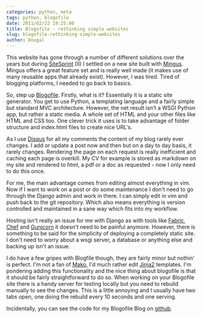 ```yaml
---
categories: python, meta
tags: python, blogofile
date: 2011/02/22 19:25:00
title: Blogofile - rethinking simple websites
slug: blogofile-rethinking-simple-websites
author: Dougal
---
```


This website has gone through a number of different solutions over the years 
but during [SiteSprint](http://sitesprint.info/) (II) I settled on a new site 
built with [Mingus](https://github.com/montylounge/django-mingus). Mingus 
offers a great feature set and is really well made (it makes use of many 
reusable apps that already exist). However, I was tired. Tired of blogging 
platforms, I needed to go back to basics.

So, step up [Blogofile](http://www.blogofile.com/). Firstly, what is it? 
Essentially it is a static site generator. You get to use Python, a templating 
language and a fairly simple but standard MVC architecture. However, the net 
result isn't a WSGI Python app, but rather a static media. A whole set of 
HTML and your other files like HTML and CSS too. One clever trick it uses is
to take advantage of folder structure and index.html files to create nice 
URL's.

As I use [Disqus](http://disqus.com/) for all my comments the content of my 
blog rarely ever changes. I add or update a post now and then but on a day to 
day basis, it rarely changes. Rendering the page on each request is really 
inefficient and caching each page is overkill. My CV for example is stored as 
markdown on my site and rendered to html, a pdf or a doc as requested - now I 
only need to do this once. 

For me, the main advantage comes from editing almost everything in vim. Now if 
I want to work on a post or do some maintenance I don't need to go through 
the Django admin and work in there. I can simply edit in vim and push back 
to the git repository. Which also means everything is version controlled and 
maintained in a sane way which fits into my workflow. 

Hosting isn't really an issue for me with Django as with tools like 
[Fabric](http://docs.fabfile.org/), [Chef](https://github.com/opscode/chef) and 
[Gunicorn](http://gunicorn.org/) it doesn't need to be painful anymore. 
However, there is something to be said for the simplicity of deploying a 
completely static site. I don't need to worry about a wsgi server, a database 
or anything else and backing up isn't an issue. 

I do have a few gripes with Blogfile though, they are fairly minor but nothin'
is perfect. I'm not a fan of [Mako](http://www.makotemplates.org/), I'd much 
rather edit [Jinja2](http://jinja.pocoo.org/) templates. I'm pondering adding 
this functionality and the nice thing about blogofile is that it should be
fairly straightforward to do so. When working on your Blogofile site there is 
a handy server for testing locally but you need to rebuild manually to see the 
changes. This is a little annoying and I usually have two tabs open, one doing 
the rebuild every 10 seconds and one serving.

Incidentally, you can see the code for my Blogofile Blog on 
[github](https://github.com/d0ugal/dm).
